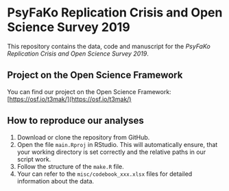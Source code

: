 # PsyFaKo Replication Crisis and Open Science Survey 2019

This repository contains the data, code and manuscript for the *PsyFaKo Replication Crisis and Open Science Survey 2019*.

## Project on the Open Science Framework

You can find our project on the Open Science Framework: [https://osf.io/t3mak/](https://osf.io/t3mak/)

## How to reproduce our analyses

1. Download or clone the repository from GitHub.
1. Open the file `main.Rproj` in RStudio. This will automatically ensure, that your working directory is set correctly and the relative paths in our script work.
1. Follow the structure of the `make.R` file.
1. Your can refer to the `misc/codebook_xxx.xlsx` files for detailed information about the data.
